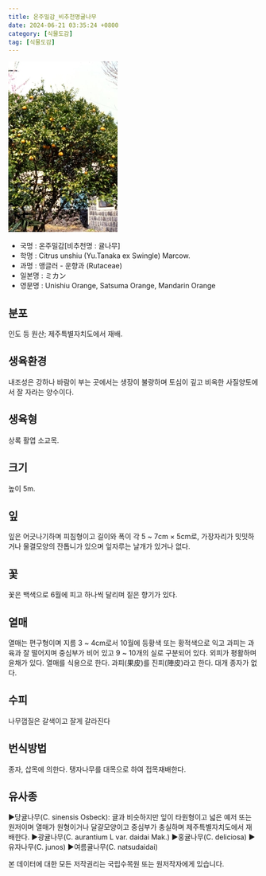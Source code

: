 ```yaml
---
title: 온주밀감_비추천명귤나무
date: 2024-06-21 03:35:24 +0800
category: [식물도감]
tag: [식물도감]
---
```




![온주밀감[비추천명 : 귤나무]](/assets/img/fileUpload/plants/basic/Rutaceae/Citrus/12151/1_th2.JPG)
- 국명 : 온주밀감[비추천명 : 귤나무]
- 학명 : Citrus unshiu (Yu.Tanaka ex Swingle) Marcow.
- 과명 : 앵글러 - 운향과 (Rutaceae)
- 일본명 : ミカン
- 영문명 : Unishiu Orange, Satsuma Orange, Mandarin Orange


## 분포
인도 등 원산; 제주특별자치도에서 재배.
## 생육환경
내조성은 강하나 바람이 부는 곳에서는 생장이 불량하며 토심이 깊고 비옥한 사질양토에서 잘 자라는 양수이다.
## 생육형
상록 활엽 소교목.
## 크기
높이 5m.
## 잎
잎은 어긋나기하며 피침형이고 길이와 폭이 각 5 ~ 7cm × 5cm로, 가장자리가 밋밋하거나 물결모양의 잔톱니가 있으며 잎자루는 날개가 있거나 없다.
## 꽃
꽃은 백색으로 6월에 피고 하나씩 달리며 짙은 향기가 있다.
## 열매
열매는 편구형이며 지름 3 ~ 4cm로서 10월에 등황색 또는 황적색으로 익고 과피는 과육과 잘 떨어지며 중심부가 비어 있고 9 ~ 10개의 실로 구분되어 있다. 외피가 평활하며 윤채가 있다. 열매를 식용으로 한다. 과피(果皮)를 진피(陣皮)라고 한다. 대개 종자가 없다.
## 수피
나무껍질은 갈색이고  잘게 갈라진다
## 번식방법
종자, 삽목에 의한다. 탱자나무를 대목으로 하여 접목재배한다.
## 유사종
▶당귤나무(C. sinensis Osbeck): 귤과 비슷하지만 잎이 타원형이고 넓은 예저 또는 원저이며 열매가 원형이거나 달걀모양이고 중심부가 충실하며 제주특별자치도에서 재배한다. 
▶광귤나무(C. aurantium L var. daidai Mak.)
▶홍귤나무(C. deliciosa)
▶유자나무(C. junos)
▶여름귤나무(C. natsudaidai)






본 데이터에 대한 모든 저작권리는 국립수목원 또는 원저작자에게 있습니다.
